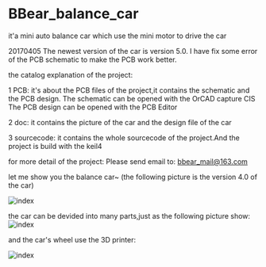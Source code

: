 # BBear_balance_car
it'a mini auto balance car which use the mini motor to drive the car

20170405
The newest version of the car is version 5.0.
I have fix some error of the PCB schematic to make the PCB work better.

the catalog explanation of the project:

1 PCB:
it's about the PCB files of the project,it contains the schematic and the PCB design.
The schematic can be opened with the OrCAD capture CIS
The PCB design can be opened with the PCB Editor

2 doc:
it contains the picture of the car and the design file of the car

3 sourcecode:
it contains the whole sourcecode of the project.And the project is build with the keil4

for more detail of the project:
Please send email to:
bbear_mail@163.com

let me show you the balance car~
(the following picture is the version 4.0 of the car)

![index](https://github.com/bigbearishappy/BBear_balance_car/raw/master/doc/car_picture/BBear_balancecar10.jpg)

the car can be devided into many parts,just as the following picture show:
![index](https://github.com/bigbearishappy/BBear_balance_car/raw/master/doc/car_picture/BBear_balancecar9.jpg)

and the car's wheel use the 3D printer:

![index](https://github.com/bigbearishappy/BBear_balance_car/raw/master/doc/car_picture/BBear_balancecar11.jpg)

